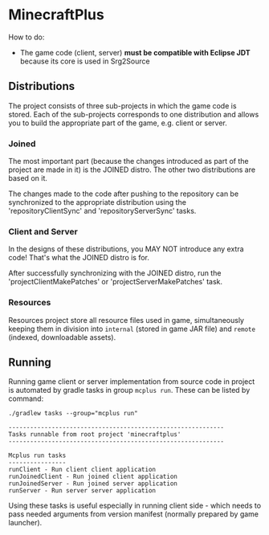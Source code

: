 MinecraftPlus
===

How to do:
- The game code (client, server) **must be compatible with Eclipse JDT** because its core is used in Srg2Source

## Distributions


The project consists of three sub-projects in which the game code is stored. Each of the sub-projects corresponds to one distribution and allows you to build the appropriate part of the game, e.g. client or server.

### Joined

The most important part (because the changes introduced as part of the project are made in it) is the JOINED distro. The other two distributions are based on it.

The changes made to the code after pushing to the repository can be synchronized to the appropriate distribution using the 'repositoryClientSync' and 'repositoryServerSync' tasks.

### Client and Server

In the designs of these distributions, you MAY NOT introduce any extra code! That's what the JOINED distro is for.

After successfully synchronizing with the JOINED distro, run the 'projectClientMakePatches' or 'projectServerMakePatches' task.

### Resources

Resources project store all resource files used in game, simultaneously keeping them in division into `internal` (stored in game JAR file) and `remote` (indexed, downloadable assets).


## Running

Running game client or server implementation from source code in project is automated by gradle tasks in group `mcplus run`.  These can be listed by command:

```
./gradlew tasks --group="mcplus run"

------------------------------------------------------------
Tasks runnable from root project 'minecraftplus'
------------------------------------------------------------

Mcplus run tasks
----------------
runClient - Run client client application
runJoinedClient - Run joined client application
runJoinedServer - Run joined server application
runServer - Run server server application
```

Using these tasks is useful especially in running client side - which needs to pass needed arguments from version manifest (normally prepared by game launcher).
